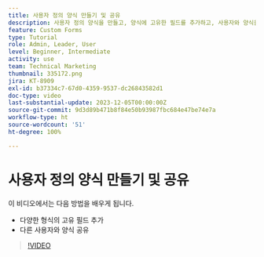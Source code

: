 ```yaml
---
title: 사용자 정의 양식 만들기 및 공유
description: 사용자 정의 양식을 만들고, 양식에 고유한 필드를 추가하고, 사용자와 양식을 공유하는 방법을 알아봅니다.
feature: Custom Forms
type: Tutorial
role: Admin, Leader, User
level: Beginner, Intermediate
activity: use
team: Technical Marketing
thumbnail: 335172.png
jira: KT-8909
exl-id: b37334c7-67d0-4359-9537-dc26843582d1
doc-type: video
last-substantial-update: 2023-12-05T00:00:00Z
source-git-commit: 9d3d89b471b8f84e50b93987fbc684e47be74e7a
workflow-type: ht
source-wordcount: '51'
ht-degree: 100%

---
```


# 사용자 정의 양식 만들기 및 공유

이 비디오에서는 다음 방법을 배우게 됩니다.

* 다양한 형식의 고유 필드 추가
* 다른 사용자와 양식 공유

>[!VIDEO](https://video.tv.adobe.com/v/335172/?quality=12&learn=on)


